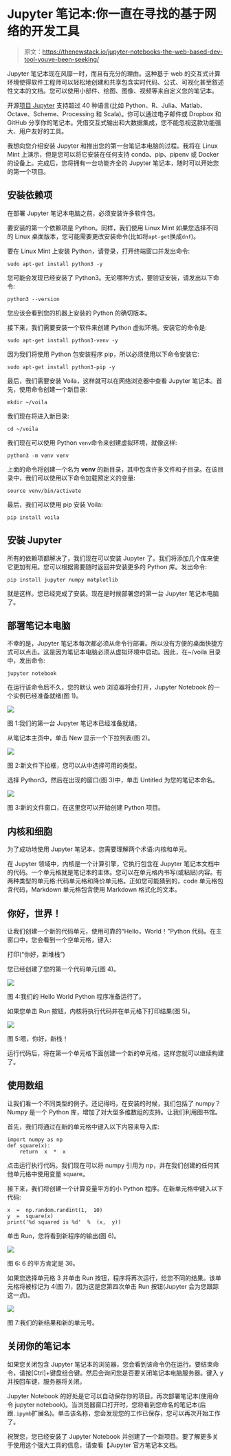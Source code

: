 # Jupyter 笔记本:你一直在寻找的基于网络的开发工具

> 原文：<https://thenewstack.io/jupyter-notebooks-the-web-based-dev-tool-youve-been-seeking/>

Jupyter 笔记本现在风靡一时，而且有充分的理由。这种基于 web 的交互式计算环境使得软件工程师可以轻松地创建和共享包含实时代码、公式、可视化甚至叙述性文本的文档。您可以使用小部件、绘图、图像、视频等来自定义您的笔记本。

开源[项目 Jupyter](https://jupyter.org/) 支持超过 40 种语言(比如 Python、R、Julia、Matlab、Octave、Scheme、Processing 和 Scala)。你可以通过电子邮件或 Dropbox 和 GitHub 分享你的笔记本。凭借交互式输出和大数据集成，您不能忽视这款功能强大、用户友好的工具。

我想向您介绍安装 Jupyter 和推出您的第一台笔记本电脑的过程。我将在 Linux Mint 上演示，但是您可以将它安装在任何支持 conda、pip、pipenv 或 Docker 的设备上。完成后，您将拥有一台功能齐全的 Jupyter 笔记本，随时可以开始您的第一个项目。

## 安装依赖项

在部署 Jupyter 笔记本电脑之前，必须安装许多软件包。

要安装的第一个依赖项是 Python。同样，我们使用 Linux Mint 如果您选择不同的 Linux 桌面版本，您可能需要更改安装命令(比如将`apt-get`换成`dnf`)。

要在 Linux Mint 上安装 Python，请登录，打开终端窗口并发出命令:

`sudo apt-get install python3 -y`

您可能会发现已经安装了 Python3。无论哪种方式，要验证安装，请发出以下命令:

`python3 --version`

您应该会看到您的机器上安装的 Python 的确切版本。

接下来，我们需要安装一个软件来创建 Python 虚拟环境。安装它的命令是:

`sudo apt-get install python3-venv -y`

因为我们将使用 Python 包安装程序 pip，所以必须使用以下命令安装它:

`sudo apt-get install python3-pip -y`

最后，我们需要安装 Voila，这样就可以在网络浏览器中查看 Jupyter 笔记本。首先，使用命令创建一个新目录:

`mkdir ~/voila`

我们现在将进入新目录:

`cd ~/voila`

我们现在可以使用 Python `venv`命令来创建虚拟环境，就像这样:

`python3 -m venv venv`

上面的命令将创建一个名为 **venv** 的新目录，其中包含许多文件和子目录。在该目录中，我们可以使用以下命令加载预定义的变量:

`source venv/bin/activate`

最后，我们可以使用 pip 安装 Voila:

`pip install voila`

## 安装 Jupyter

所有的依赖项都解决了，我们现在可以安装 Jupyter 了。我们将添加几个库来使它更加有用。您可以根据需要随时返回并安装更多的 Python 库。发出命令:

`pip install jupyter numpy matplotlib`

就是这样。您已经完成了安装。现在是时候部署您的第一台 Jupyter 笔记本电脑了。

## 部署笔记本电脑

不幸的是，Jupyter 笔记本每次都必须从命令行部署。所以没有方便的桌面快捷方式可以点击。这是因为笔记本电脑必须从虚拟环境中启动。因此，在~/voila 目录中，发出命令:

`jupyter notebook`

在运行该命令后不久，您的默认 web 浏览器将会打开，Jupyter Notebook 的一个实例已经准备就绪(图 1)。

![](img/6e6579197abf39b2ca1383157e6da9f3.png)

图 1:我们的第一台 Jupyter 笔记本已经准备就绪。

从笔记本主页中，单击 New 显示一个下拉列表(图 2)。

![](img/92651f6839d95bb8996310d4b199fa8f.png)

图 2:新文件下拉框，您可以从中选择可用的类型。

选择 Python3，然后在出现的窗口(图 3)中，单击 Untitled 为您的笔记本命名。

![](img/8aa35b72c8dc29add47d40a33e53a2fa.png)

图 3:新的文件窗口，在这里您可以开始创建 Python 项目。

## 内核和细胞

为了成功地使用 Jupyter 笔记本，您需要理解两个术语:内核和单元。

在 Jupyter 领域中，内核是一个计算引擎，它执行包含在 Jupyter 笔记本文档中的代码。一个单元格就是笔记本的主体。您可以在单元格内书写(或粘贴)内容。有两种类型的单元格:代码单元格和降价单元格。正如您可能猜到的，code 单元格包含代码，Markdown 单元格包含使用 Markdown 格式化的文本。

## 你好，世界！

让我们创建一个新的代码单元，使用可靠的“Hello，World！”Python 代码。在主窗口中，您会看到一个空单元格，键入:

打印(“你好，新堆栈”)

您已经创建了您的第一个代码单元(图 4)。

![](img/f7937bf2c00be9ece809142fffb36dcd.png)

图 4:我们的 Hello World Python 程序准备运行了。

如果您单击 Run 按钮，内核将执行代码并在单元格下打印结果(图 5)。

![](img/7d4cde923129ab117c60c6e305ae9b63.png)

图 5:嗯，你好，新栈！

运行代码后，将在第一个单元格下面创建一个新的单元格，这样您就可以继续构建了。

## 使用数组

让我们看一个不同类型的例子。还记得吗，在安装的时候，我们包括了 numpy？Numpy 是一个 Python 库，增加了对大型多维数组的支持。让我们利用图书馆。

首先，我们将通过在新的单元格中键入以下内容来导入库:

```
import numpy as np
def square(x):
    return  x  *  x

```

点击运行执行代码。我们现在可以将 numpy 引用为 np，并在我们创建的任何其他单元格中使用变量 square。

接下来，我们将创建一个计算变量平方的小 Python 程序。在新单元格中键入以下代码:

```
x  =  np.random.randint(1,  10)
y  =  square(x)
print('%d squared is %d'  %  (x,  y))

```

单击 Run，您将看到新程序的输出(图 6)。

![](img/b1e2b8a1bc35ec758f30714a8de1a483.png)

图 6: 6 的平方肯定是 36。

如果您选择单元格 3 并单击 Run 按钮，程序将再次运行，给您不同的结果。该单元格将被标记为 4(图 7)，因为这是您第四次单击 Run 按钮(Jupyter 会为您跟踪这一点)。

![](img/74953f98247ead2667a549ef1a1090fd.png)

图 7:我们的新结果和新的单元号。

## 关闭你的笔记本

如果您关闭包含 Jupyter 笔记本的浏览器，您会看到该命令仍在运行。要结束命令，请按[Ctrl]+键盘组合键。然后会询问您是否要关闭笔记本电脑服务器。键入 y 并按回车键，服务器将关闭。

Jupyter Notebook 的好处是它可以自动保存你的项目。再次部署笔记本(使用命令 jupyter notebook)。当浏览器窗口打开时，您将看到您命名的笔记本(后跟`.ipymb`扩展名)。单击该名称，您会发现您的工作已保存，您可以再次开始工作了。

祝贺您，您已经安装了 Jupyter Notebook 并创建了一个新项目。要了解更多关于使用这个强大工具的信息，请查看【Jupyter 官方笔记本文档。

<svg xmlns:xlink="http://www.w3.org/1999/xlink" viewBox="0 0 68 31" version="1.1"><title>Group</title> <desc>Created with Sketch.</desc></svg>